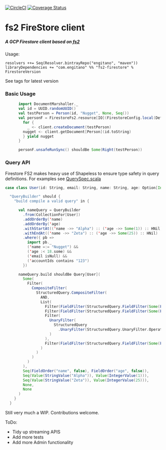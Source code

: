 [![CircleCI](https://circleci.com/gh/Engitano/fs2-firestore.svg?style=svg)](https://circleci.com/gh/Engitano/fs2-firestore)
[![Coverage Status](https://coveralls.io/repos/github/Engitano/fs2-firestore/badge.svg)](https://coveralls.io/github/Engitano/fs2-firestore)
# fs2 FireStore client

##### A GCP Firestore client based on [fs2](https://fs2.io/guide.html)


Usage:

```sbtshell
resolvers ++= Seq(Resolver.bintrayRepo("engitano", "maven"))
libraryDependencies += "com.engitano" %% "fs2-firestore" % FirestoreVersion
```
See tags for latest version


### Basic Usage
```scala
      import DocumentMarshaller._
      val id = UUID.randomUUID()
      val testPerson = Person(id, "Nugget", None, Seq())
      val personF = FirestoreFs2.resource[IO](FirestoreConfig.local(DefaultGcpProject, DefaultPubsubPort)).use { client =>
        for {
          _ <- client.createDocument(testPerson)
        nugget <- client.getDocument[Person](id.toString)
        } yield nugget
      }

      personF.unsafeRunSync() shouldBe Some(Right(testPerson))
```

### Query API
Firestore FS2 makes heavy use of Shapeless to ensure type safety in query definitions.
For examples see [QuerySpec.scala](./src/test//scala/com/engitano/fs2firestore/QuerySpec.scala)

```scala
case class User(id: String, email: String, name: String, age: Option[Int], accountIds: Seq[String])

  "QueryBuilder" should {
    "build compile a valid query" in {

      val nameQuery = QueryBuilder
        .from(CollectionFor[User])
        .addOrderBy('name)
        .addOrderBy('age)
        .withStartAt(('name ->> "Alpha") :: ('age ->> Some(1)) :: HNil)
        .withEndAt(('name ->> "Zeta") :: ('age ->> Some(25)) :: HNil)
        .where({ pb =>
          import pb._
          ('name =:= "Nugget") &&
          ('age :< 18.some) &&
          ('email isNull) &&
          ('accountIds contains "123")
        })

      nameQuery.build shouldBe Query[User](
        Some(
          Filter(
            CompositeFilter(
              StructuredQuery.CompositeFilter(
                AND,
                List(
                  Filter(FieldFilter(StructuredQuery.FieldFilter(Some(FieldReference("name")), EQUAL, Some(Value(StringValue("Nugget")))))),
                  Filter(FieldFilter(StructuredQuery.FieldFilter(Some(FieldReference("age")), LESS_THAN, Some(Value(IntegerValue(18)))))),
                  Filter(
                    UnaryFilter(
                      StructuredQuery
                        .UnaryFilter(StructuredQuery.UnaryFilter.Operator.IS_NULL, StructuredQuery.UnaryFilter.OperandType.Field(FieldReference("email")))
                    )
                  ),
                  Filter(FieldFilter(StructuredQuery.FieldFilter(Some(FieldReference("accountIds")), ARRAY_CONTAINS, Some(Value(StringValue("123"))))))
                )
              )
            )
          )
        ),
        Seq(FieldOrder("name", false), FieldOrder("age", false)),
        Seq(Value(StringValue("Alpha")), Value(IntegerValue(1))),
        Seq(Value(StringValue("Zeta")), Value(IntegerValue(25))),
        None,
        None
      )
    }
  }
```

Still very much a WIP. Contributions welcome.

ToDo:
* Tidy up streaming APIS
* Add more tests
* Add more Admin functionality

